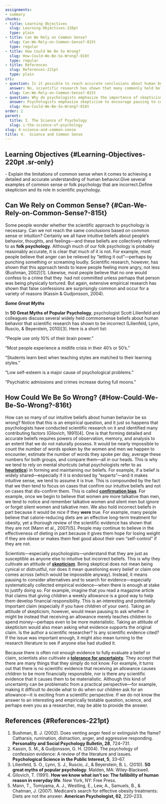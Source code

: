 ```yaml
---
assignments:
- summary
chunks:
- title: Learning Objectives
  slug: Learning-Objectives-220pt
  type: plain
- title: Can We Rely on Common Sense?
  slug: Can-We-Rely-on-Common-Sense?-815t
  type: regular
- title: How Could We Be So Wrong?
  slug: How-Could-We-Be-So-Wrong?-816t
  type: regular
- title: References
  slug: References-221pt
  type: plain
cri:
- question: Is it possible to reach accurate conclusions about human behavior based solely on common sense or intuition?
  answer: No, scientific research has shown that many commonly held beliefs about human behavior are inaccurate.
  slug: Can-We-Rely-on-Common-Sense?-815t
- question: Why do psychologists emphasize the importance of skepticism in evaluating beliefs?
  answer: Psychologists emphasize skepticism to encourage pausing to consider alternatives, search for evidence, and avoid intuitive but incorrect beliefs.
  slug: How-Could-We-Be-So-Wrong?-816t
order: 2
parent:
  title: I. The Science of Psychology
  slug: i-the-science-of-psychology
slug: 4-science-and-common-sense
title: 4.  Science and Common Sense
---
```


## Learning Objectives {#Learning-Objectives-220pt .sr-only} 

<i-callout variant="info" title="Learninb Objectives">

\- Explain the limitations of common sense when it comes to achieving a detailed and accurate understanding of human behavior.Give several examples of common sense or folk psychology that are incorrect.Define skepticism and its role in scientific psychology.

</i-callout>

## Can We Rely on Common Sense? {#Can-We-Rely-on-Common-Sense?-815t} 

Some people wonder whether the scientific approach to psychology is necessary. Can we not reach the same conclusions based on common sense or intuition? Certainly we all have intuitive beliefs about people’s behavior, thoughts, and feelings—and these beliefs are collectively referred to as **folk psychology**. Although much of our folk psychology is probably reasonably accurate, it is clear that much of it is not. For example, most people believe that anger can be relieved by “letting it out”—perhaps by punching something or screaming loudly. Scientific research, however, has shown that this approach tends to leave people feeling more angry, not less (Bushman, 2002)\[1\]. Likewise, most people believe that no one would confess to a crime that they  had not committed unless perhaps that person was being physically tortured. But again, extensive empirical research has shown that false confessions are surprisingly common and occur for a variety of reasons (Kassin & Gudjonsson, 2004). 

<i-callout>

**_**Some Great Myths**_**

In __50 Great Myths of Popular Psychology__, psychologist Scott Lilienfeld and colleagues discuss several widely held commonsense beliefs about human behavior that scientific research has shown to be incorrect (Lilienfeld, Lynn, Ruscio, & Beyerstein, 2010)\[3\]. Here is a short list:

“People use only 10% of their brain power.”

“Most people experience a midlife crisis in their 40’s or 50’s.”

“Students learn best when teaching styles are matched to their learning styles.”

“Low self-esteem is a major cause of psychological problems.”

“Psychiatric admissions and crimes increase during full moons.”

</i-callout>

## How Could We Be So Wrong? {#How-Could-We-Be-So-Wrong?-816t} 

How can so many of our intuitive beliefs about human behavior be so wrong? Notice that this is an empirical question, and it just so happens that psychologists have conducted scientific research on it and identified many contributing factors (Gilovich, 1991)\[4\]. One is that forming detailed and accurate beliefs requires powers of observation, memory, and analysis to an extent that we do not naturally possess. It would be nearly impossible to count the number of words spoken by the women and men we happen to encounter, estimate the number of words they spoke per day, average these numbers for both groups, and compare them—all in our heads. This is why we tend to rely on mental shortcuts (what psychologists refer to as [**heuristics**](https://kpu.pressbooks.pub/psychmethods4e/chapter/science-and-common-sense/#term_27_843)) in forming and maintaining our beliefs. For example, if a belief is widely shared—especially if it is endorsed by “experts”—and it makes intuitive sense, we tend to assume it is true. This is compounded by the fact that we then tend to focus on cases that confirm our intuitive beliefs and not on cases that dis-confirm them. This is called [**confirmation bias**](https://kpu.pressbooks.pub/psychmethods4e/chapter/science-and-common-sense/#term_27_844). For example, once we begin to believe that women are more talkative than men, we tend to notice and remember talkative women and silent men but ignore or forget silent women and talkative men. We also hold incorrect beliefs in part because it would be nice if they __were__ true. For example, many people believe that calorie-reducing diets are an effective long-term treatment for obesity, yet a thorough review of the scientific evidence has shown that they are not (Mann et al., 2007)\[5\]. People may continue to believe in the effectiveness of dieting in part because it gives them hope for losing weight if they are obese or makes them feel good about their own “self-control” if they are not.

Scientists—especially psychologists—understand that they are just as susceptible as anyone else to intuitive but incorrect beliefs. This is why they cultivate an attitude of [**skepticism**](https://kpu.pressbooks.pub/psychmethods4e/chapter/science-and-common-sense/#term_27_845). Being skeptical does not mean being cynical or distrustful, nor does it mean questioning every belief or claim one comes across (which would be impossible anyway). Instead, it means pausing to consider alternatives and to search for evidence—especially systematically collected empirical evidence—when there is enough at stake to justify doing so. For example, imagine that you read a magazine article that claims that giving children a weekly allowance is a good way to help them develop financial responsibility. This is an interesting and potentially important claim (especially if you have children of your own). Taking an attitude of skepticism, however, would mean pausing to ask whether it might be instead that receiving an allowance merely teaches children to spend money—perhaps even to be more materialistic. Taking an attitude of skepticism would also mean asking what evidence supports the original claim. Is the author a scientific researcher? Is any scientific evidence cited? If the issue was important enough, it might also mean turning to the research literature to see if anyone else had studied it.

Because there is often not enough evidence to fully evaluate a belief or claim, scientists also cultivate a [**tolerance for uncertainty**](https://kpu.pressbooks.pub/psychmethods4e/chapter/science-and-common-sense/#term_27_847). They accept that there are many things that they simply do not know. For example, it turns out that there is no scientific evidence that receiving an allowance causes children to be more financially responsible, nor is there any scientific evidence that it causes them to be materialistic. Although this kind of uncertainty can be problematic from a practical perspective—for example, making it difficult to decide what to do when our children ask for an allowance—it is exciting from a scientific perspective. If we do not know the answer to an interesting and empirically testable question, science, and perhaps even you as a researcher, may be able to provide the answer.

## References {#References-221pt} 

1.  Bushman, B. J. (2002). Does venting anger feed or extinguish the flame? Catharsis, rumination, distraction, anger, and aggressive responding. __Personality and Social Psychology Bulletin, 28__, 724–731. 
2.  Kassin, S. M., & Gudjonsson, G. H. (2004). The psychology of confession evidence: A review of the literature and issues. __Psychological Science in the Public Interest, 5__, 33–67. 
3.  Lilienfeld, S. O., Lynn, S. J., Ruscio, J., & Beyerstein, B. L. (2010). __50 great myths of popular psychology__. Malden, MA: Wiley-Blackwell. 
4.  Gilovich, T. (1991). __How we know what isn’t so: The fallibility of human reason in everyday life__. New York, NY: Free Press. 
5.  Mann, T., Tomiyama, A. J., Westling, E., Lew, A., Samuels, B., & Chatman, J. (2007). Medicare’s search for effective obesity treatments: Diets are not the answer. __American Psychologist, 62__, 220–233.

